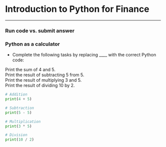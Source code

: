 # Introduction to Python for Finance
---
### Run code vs. submit answer
### Python as a calculator
* Complete the following tasks by replacing ____ with the correct Python code:
   
Print the sum of 4 and 5.   
Print the result of subtracting 5 from 5.   
Print the result of multiplying 3 and 5.   
Print the result of dividing 10 by 2.   
```python
# Addition
print(4 + 5)

# Subtraction
print(5 - 5)

# Multiplication
print(3 * 5)

# Division
print(10 / 2)
```
